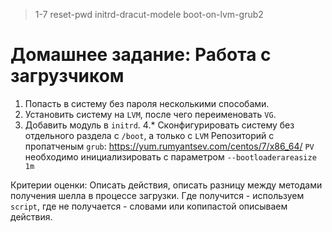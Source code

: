 > 1-7 reset-pwd initrd-dracut-modele boot-on-lvm-grub2

# Домашнее задание: Работа с загрузчиком
1. Попасть в систему без пароля несколькими способами.
2. Установить систему на `LVM`, после чего переименовать `VG`.
3. Добавить модуль в `initrd`.
4.* Сконфигурировать систему без отдельного раздела с `/boot`, а только с `LVM`
Репозиторий с пропатченым `grub`: https://yum.rumyantsev.com/centos/7/x86_64/
`PV` необходимо инициализировать с параметром `--bootloaderareasize 1m`

Критерии оценки: Описать действия, описать разницу между методами получения шелла в процессе загрузки.
Где получится - используем `script`, где не получается - словами или копипастой описываем действия.
